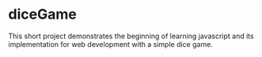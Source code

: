 # diceGame
This short project demonstrates the beginning of learning javascript and its implementation for web development with a simple dice game.
